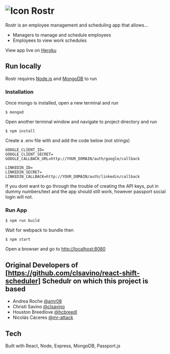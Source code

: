 # ![Icon](https://raw.githubusercontent.com/clsavino/react-shift-scheduler/master/public/assets/images/logo-small.png) Rostr
Rostr is an employee management and scheduling app that allows…
* Managers to manage and schedule employees
* Employees to view work schedules

View app live on [Heroku](https://reactRostr.herokuapp.com)

## Run locally

Rostr requires [Node.js](https://nodejs.org/) and [MongoDB](https://docs.mongodb.com/manual/installation/) to run

### Installation
Once mongo is installed, open a new terminal and run 


`$ mongod`

Open another terminal window and navigate to project directory and run

`$ npm install`

Create a .env file with and add the code below (not strings)

``` 
GOOGLE_CLIENT_ID=
GOOGLE_CLIENT_SECRET=
GOOGLE_CALLBACK_URL=http://YOUR_DOMAIN/auth/google/callback
    
LINKEDIN_ID=
LINKEDIN_SECRET=
LINKEDIN_CALLBACK=http://YOUR_DOMAIN/auth/linkedin/callback
```

If you dont want to go through the trouble of creating the API keys, put in dummy numbers/text and the app should still work, however passport social login will not.

### Run App

`$ npm run build`

Wait for webpack to bundle then

`$ npm start`


Open a browser and go to [http://localhost:8080](http://localhost:8080)

## Original Developers of [https://github.com/clsavino/react-shift-scheduler] Schedulr on which this project is based
* Andrea Roche [@amr08](https://github.com/amr08)
* Christi Savino [@clsavino](https://github.com/clsavino)
* Houston Breedlove [@hcbreedl](https://github.com/hcbreedl)
* Nicolás Cáceres [@mr-attack](https://github.com/mr-attack)

## Tech
Built with React, Node, Express, MongoDB, Passport.js
